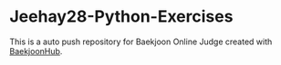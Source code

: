 # Jeehay28-Python-Exercises
This is a auto push repository for Baekjoon Online Judge created with [BaekjoonHub](https://github.com/BaekjoonHub/BaekjoonHub).
